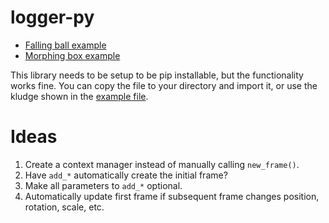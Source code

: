 # logger-py

- [Falling ball example](https://review.github.io/?log=https://raw.githubusercontent.com/review/logger-py/master/examples/falling_sphere.json)
- [Morphing box example](https://review.github.io/?log=https://raw.githubusercontent.com/review/logger-py/master/examples/morphing_box.json)

This library needs to be setup to be pip installable, but the functionality works fine. You can copy the file to your directory and import it, or use the kludge shown in the [example file](https://github.com/review/logger-py/blob/958bf2271ea48375c33046ee0cf0e104248e83eb/examples/falling_sphere.py#L25).

# Ideas

1. Create a context manager instead of manually calling `new_frame()`.
2. Have `add_*` automatically create the initial frame?
3. Make all parameters to `add_*` optional.
4. Automatically update first frame if subsequent frame changes position, rotation, scale, etc.
